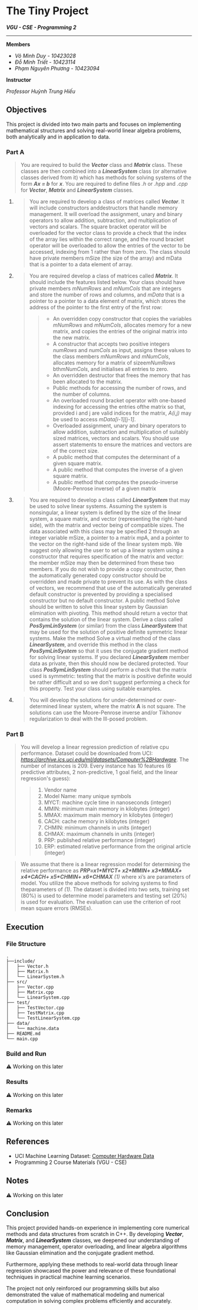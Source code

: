 
# The Tiny Project

***VGU - CSE - Programming 2***

---

**Members**

- *Võ Minh Duy           -   10423028*
- *Đỗ Minh Triết         -   10423114*
- *Phạm Nguyên Phương    -   10423094*

**Instructor**

*Professor Huỳnh Trung Hiếu*

## Objectives

This project is divided into two main parts and focuses on implementing mathematical structures and solving real-world linear algebra problems, both analytically and in application to data.

### Part A

> You are required to build the ***Vector*** class and ***Matrix*** class. These classes are then combined into a ***LinearSystem*** class (or alternative classes derived from it) which has methods for solving systems of the form ***Ax = b*** for ***x***. You are required to define files *.h* or *.hpp* and *.cpp* for ***Vector***, ***Matrix*** and ***LinearSystem*** classes.

1. > You are required to develop a class of matrices called ***Vector***. It will include constructors anddestructors that handle memory management. It will overload the assignment, unary and binary operators to allow addition, subtraction, and multiplication of vectors and scalars. The square bracket operator will be overloaded for the vector class to provide a check that the index of the array lies within the correct range, and the round bracket operator will be overloaded to allow the entries of the vector to be accessed, indexing from 1 rather than from zero. The class should have private members mSize (the size of the array) and mData that is a pointer to a data element of array.

2. > You are required develop a class of matrices called ***Matrix***. It should include the features listed below. Your class should have private members *mNumRows* and *mNumCols* that are integers and store the number of rows and columns, and *mData* that is a pointer to a pointer to a data element of matrix, which stores the address of the pointer to the first entry of the first row:
    >>- An overridden copy constructor that copies the variables *mNumRows* and *mNumCols*, allocates memory for a new matrix, and copies the entries of the original matrix into the new matrix.
    >>- A constructor that accepts two positive integers *numRows* and *numCols* as input, assigns these values to the class members *mNumRows* and *mNumCols*, allocates memory for a matrix of sizee*mNumRows* bth*mNumCols*, and initialises all entries to zero.
    >>- An overridden destructor that frees the memory that has been allocated to the matrix.
    >>- Public methods for accessing the number of rows, and the number of columns.
    >>- An overloaded round bracket operator with one-based indexing for accessing the entries ofthe matrix so that, provided i and j are valid indices for the matrix, *A(i,j)* may be used to access *mData[i-1][j-1]*.
    >>- Overloaded assignment, unary and binary operators to allow addition, subtraction and multiplication of suitably sized matrices, vectors and scalars. You should use assert statements to ensure the matrices and vectors are of the correct size.
    >>- A public method that computes the determinant of a given square matrix.
    >>- A public method that computes the inverse of a given square matrix.
    >>- A public method that computes the pseudo-inverse (Moore-Penrose inverse) of a given matrix

3. > You are required to develop a class called ***LinearSystem*** that may be used to solve linear systems. Assuming the system is nonsingular, a linear system is defined by the size of the linear system, a square matrix, and vector (representing the right-hand side), with the matrix and vector being of compatible sizes. The data associated with this class may be specified 2 through an integer variable mSize, a pointer to a matrix mpA, and a pointer to the vector on the right-hand side of the linear system mpb. We suggest only allowing the user to set up a linear system using a constructor that requires specification of the matrix and vector: the member mSize may then be determined from these two members. If you do not wish to provide a copy constructor, then the automatically generated copy constructor should be overridden and made private to prevent its use. As with the class of vectors, we recommend that use of the automatically generated default constructor is prevented by providing a specialised constructor but no default constructor. A public method Solve should be written to solve this linear system by Gaussian elimination with pivoting. This method should return a vector that contains the solution of the linear system. Derive a class called ***PosSymLinSystem*** (or similar) from the class ***LinearSystem*** that may be used for the solution of positive definite symmetric linear systems. Make the method Solve a virtual method of the class ***LinearSystem***, and override this method in the class ***PosSymLinSystem*** so that it uses the conjugate gradient method for solving linear systems. If you declared ***LinearSystem*** member data as private, then this should now be declared protected. Your class ***PosSymLinSystem*** should perform a check that the matrix used is symmetric: testing that the matrix is positive definite would be rather difficult and so we don’t suggest performing a check for this property. Test your class using suitable examples.

4. > You will develop the solutions for under-determined or over-determined linear system, where the matrix **A** is not square. The solutions can use the Moore-Penrose inverse and/or Tikhonov regularization to deal with the Ill-posed problem.

### Part B

> You will develop a linear regression prediction of relative cpu performance. Dataset could be downloaded from UCI: <ins>*<https://archive.ics.uci.edu/ml/datasets/Computer%2BHardware>*</ins>. The number of instances is 209. Every instance has 10 features (6 predictive attributes, 2 non-predictive, 1 goal field, and the linear regression's guess):
>> 1.   Vendor name
>> 2.   Model Name: many unique symbols
>> 3.   MYCT: machine cycle time in nanoseconds (integer)
>> 4.   MMIN: minimum main memory in kilobytes (integer)
>> 5.   MMAX: maximum main memory in kilobytes (integer)
>> 6.   CACH: cache memory in kilobytes (integer)
>> 7.   CHMIN: minimum channels in units (integer)
>> 8.   CHMAX: maximum channels in units (integer)
>> 9.   PRP: published relative performance (integer)
>> 10.  ERP: estimated relative performance from the original article (integer)

> We assume that there is a linear regression model for determining the relative performance as ***PRP=x1\*MYCT+ x2\*MMIN+ x3\*MMAX+ x4\*CACH+ x5\*CHMIN+ x6\*CHMAX*** *(1)* where xi’s are parameters of model. You utilize the above methods for solving systems to find theparameters of *(1)*. The dataset is divided into two sets, training set (80%) is used to determine model parameters and testing set (20%) is used for evaluation. The evaluation can use the criterion of root mean square errors (RMSEs).

## Execution

### File Structure
```
.
├──include/
│   ├── Vector.h
│   ├── Matrix.h
│   └── LinearSystem.h
├── src/
│   ├── Vector.cpp
│   ├── Matrix.cpp
│   └── LinearSystem.cpp
├── test/
│   ├── TestVector.cpp
│   ├── TestMatrix.cpp
│   └── TestLinearSystem.cpp
├── data/
│   └── machine.data
├── README.md
└── main.cpp
```
### Build and Run

:warning: Working on this later

### Results

:warning: Working on this later

### Remarks

:warning: Working on this later

## References
 * UCI Machine Learning Dataset: [Computer Hardware Data](https://archive.ics.uci.edu/ml/datasets/Computer%2BHardware)
 * Programming 2 Course Materials (VGU - CSE)

## Notes

:warning: Working on this later

## Conclusion

This project provided hands-on experience in implementing core numerical methods and data structures from scratch in C++. By developing ***Vector***, ***Matrix***, and ***LinearSystem*** classes, we deepened our understanding of memory management, operator overloading, and linear algebra algorithms like Gaussian elimination and the conjugate gradient method.

Furthermore, applying these methods to real-world data through linear regression showcased the power and relevance of these foundational techniques in practical machine learning scenarios.

The project not only reinforced our programming skills but also demonstrated the value of mathematical modeling and numerical computation in solving complex problems efficiently and accurately.

